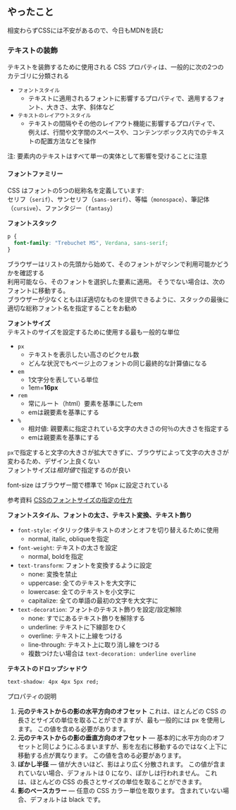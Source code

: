 ## やったこと
相変わらずCSSには不安があるので、今日もMDNを読む  

### テキストの装飾
テキストを装飾するために使用される CSS プロパティは、一般的に次の2つのカテゴリに分類される
- `フォントスタイル`
  - テキストに適用されるフォントに影響するプロパティで、適用するフォント、大きさ、太字、斜体など
- `テキストのレイアウトスタイル`
  - テキストの間隔やその他のレイアウト機能に影響するプロパティで、  
    例えば、行間や文字間のスペースや、コンテンツボックス内でのテキストの配置方法などを操作

注: 要素内のテキストはすべて単一の実体として影響を受けることに注意

#### フォントファミリー
CSS はフォントの5つの総称名を定義しています:  
セリフ（`serif`）、サンセリフ（`sans-serif`）、等幅（`monospace`）、筆記体（`cursive`）、ファンタジー（`fantasy`）  

**フォントスタック**  
```css
p {
  font-family: "Trebuchet MS", Verdana, sans-serif;
}
```
ブラウザーはリストの先頭から始めて、そのフォントがマシンで利用可能かどうかを確認する  
利用可能なら、そのフォントを選択した要素に適用。 そうでない場合は、次のフォントに移動する。  
ブラウザーが少なくともほぼ適切なものを提供できるように、スタックの最後に適切な総称フォント名を指定することをお勧め  

**フォントサイズ**  
テキストのサイズを設定するために使用する最も一般的な単位  
- `px`
  - テキストを表示したい高さのピクセル数
  - どんな状況でもページ上のフォントの同じ最終的な計算値になる
- `em`
  - 1文字分を表している単位
  - 1em=**16px**
- `rem`
  - 常にルート（html）要素を基準にしたem
  - emは親要素を基準にする
- `%`
  - 相対値: 親要素に指定されている文字の大きさの何％の大きさを指定する
  - emは親要素を基準にする

`px`で指定すると文字の大きさが拡大できずに、ブラウザによって文字の大きさが変わるため、デザイン上良くない  
フォントサイズは*相対値*で指定するのが良い

font-size はブラウザー間で標準で 16px に設定されている  

参考資料 [CSSのフォントサイズの指定の仕方](https://qiita.com/kiyodori/items/722c8001190b0922dabb)  


**フォントスタイル、フォントの太さ、テキスト変換、テキスト飾り**  
- `font-style`: イタリック体テキストのオンとオフを切り替えるために使用
  - normal, italic, obliqueを指定
- `font-weight`: テキストの太さを設定
  - normal, boldを指定
- `text-transform`: フォントを変換するように設定
  - none: 変換を禁止
  - uppercase: 全てのテキストを大文字に
  - lowercase: 全てのテキストを小文字に
  - capitalize: 全ての単語の最初の文字を大文字に
- `text-decoration`: フォントのテキスト飾りを設定/設定解除
  - none: すでにあるテキスト飾りを解除する
  - underline: テキストに下線部をひく
  - overline: テキストに上線をつける
  - line-through: テキスト上に取り消し線をつける
  - 複数つけたい場合は `text-decoration: underline overline`


**テキストのドロップシャドウ**  
```css
text-shadow: 4px 4px 5px red;
```
プロパティの説明
1. **元のテキストからの影の水平方向のオフセット** これは、ほとんどの CSS の長さとサイズの単位を取ることができますが、最も一般的には px を使用します。 この値を含める必要があります。
2. **元のテキストからの影の垂直方向のオフセット** — 基本的に水平方向のオフセットと同じようにふるまいますが、影を左右に移動するのではなく上下に移動する点が異なります。 この値を含める必要があります。
3. **ぼかし半径** — 値が大きいほど、影はより広く分散されます。 この値が含まれていない場合、デフォルトは 0 になり、ぼかしは行われません。 これは、ほとんどの CSS の長さとサイズの単位を取ることができます。
4. **影のベースカラー** — 任意の CSS カラー単位を取ります。 含まれていない場合、デフォルトは black です。  

